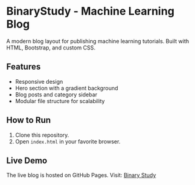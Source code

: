 # BinaryStudy - Machine Learning Blog
A modern blog layout for publishing machine learning tutorials. Built with HTML, Bootstrap, and custom CSS.

## Features
- Responsive design
- Hero section with a gradient background
- Blog posts and category sidebar
- Modular file structure for scalability

## How to Run
1. Clone this repository.
2. Open `index.html` in your favorite browser.

## Live Demo
The live blog is hosted on GitHub Pages. Visit: [Binary Study](https://shahidedu7.github.io/binarystudy/)
